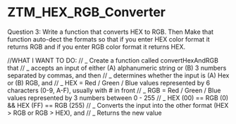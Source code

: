 # ZTM_HEX_RGB_Converter
Question 3: Write a function that converts HEX to RGB. Then Make that function auto-dect the formats so that if you enter HEX color format it returns RGB and if you enter RGB color format it returns HEX.

//WHAT I WANT TO DO:
// _ Create a function called convertHexAndRGB that
// _ accepts an input of either (A) alphanumeric string or (B) 3 numbers separated by commas, and then
// _ determines whether the input is (A) Hex or (B) RGB, and
	// _ HEX = Red / Green / Blue values represented by 6 characters (0-9, A-F), usually with # in front
	// _ RGB = Red / Green / Blue values represented by 3 numbers between 0 - 255
	// _ HEX (00) == RGB (0) && HEX (FF) == RGB (255)
// _ Converts the input into the other format (HEX > RGB or RGB > HEX), and
// _ Returns the new value
